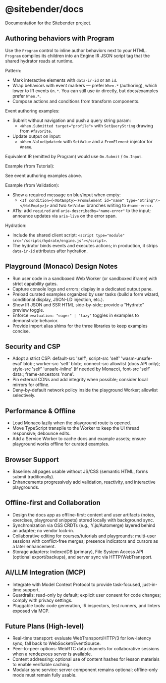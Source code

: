 # @sitebender/docs

Documentation for the Sitebender project.

## Authoring behaviors with Program

Use the `Program` control to inline author behaviors next to your HTML. `Program` compiles its children into an Engine IR JSON script tag that the shared hydrator reads at runtime.

Pattern:

- Mark interactive elements with `data-ir-id` or an `id`.
- Wrap behaviors with event markers — prefer `When.*` (authoring), which lower to IR events `On.*`. You can still use `On` directly, but docs/examples prefer `When.*`.
- Compose actions and conditions from transform components.

Event authoring examples:

- Submit without navigation and push a query string param:
  - `<When.Submitted target="profile">` with `SetQueryString` drawing from `#favorite`.
- Update output on input:
  - `<When.ValueUpdated>` with `SetValue` and a `FromElement` injector for `#name`.

Equivalent IR (emitted by Program) would use `On.Submit` / `On.Input`.

Example (from Tutorial):

See event authoring examples above.

Example (from Validation):

- Show a required message on blur/input when empty:
  - `<If condition={<NotEmpty><FromElement id="name" type="String"/></NotEmpty>}>` and two `SetValue` branches writing to `#name-error`.
- A11y: add `required` and `aria-describedby="name-error"` to the input; announce updates via `aria-live` on the error span.

Hydration:

- Include the shared client script: `<script type="module" src="/scripts/hydrate/engine.js"></script>`.
- The hydrator binds events and executes actions; in production, it strips `data-ir-id` attributes after hydration.

## Playground (Monaco) Design Notes

- Run user code in a sandboxed Web Worker (or sandboxed iframe) with strict capability gates.
- Capture console logs and errors; display in a dedicated output pane.
- Preload curated examples organized by user tasks (build a form wizard, conditional display, JSON-LD injection, etc.).
- Show IR JSON and SSR HTML side-by-side; provide a “Hydrate” preview toggle.
- Enforce `evaluation: "eager" | "lazy"` toggles in examples to demonstrate behavior.
- Provide import alias shims for the three libraries to keep examples concise.

## Security and CSP

- Adopt a strict CSP: default-src 'self'; script-src 'self' 'wasm-unsafe-eval' blob:; worker-src 'self' blob:; connect-src allowlist (docs API only); style-src 'self' 'unsafe-inline' (if needed by Monaco), font-src 'self' data:; frame-ancestors 'none'.
- Pin external CDNs and add integrity when possible; consider local mirrors for offline.
- Deny-by-default network policy inside the playground Worker; allowlist selectively.

## Performance & Offline

- Load Monaco lazily when the playground route is opened.
- Move TypeScript transpile to the Worker to keep the UI thread responsive; debounce edits.
- Add a Service Worker to cache docs and example assets; ensure playground works offline for curated examples.

## Browser Support

- Baseline: all pages usable without JS/CSS (semantic HTML, forms submit traditionally).
- Enhancements progressively add validation, reactivity, and interactive playgrounds.

## Offline-first and Collaboration

- Design the docs app as offline-first: content and user artifacts (notes, exercises, playground snippets) stored locally with background sync.
- Synchronization via OSS CRDTs (e.g., Y.js/Automerge) layered behind an adapter; no vendor lock-in.
- Collaborative editing for courses/tutorials and playgrounds: multi-user sessions with conflict-free merges; presence indicators and cursors as a later enhancement.
- Storage adapters: IndexedDB (primary), File System Access API (optional export/backups), and server sync via HTTP/WebTransport.

## AI/LLM Integration (MCP)

- Integrate with Model Context Protocol to provide task-focused, just-in-time support.
- Guardrails: read-only by default; explicit user consent for code changes; comply with privacy settings.
- Pluggable tools: code generation, IR inspectors, test runners, and linters exposed via MCP.

## Future Plans (High-level)

- Real-time transport: evaluate WebTransport/HTTP/3 for low-latency sync; fall back to WebSocket/EventSource.
- Peer-to-peer options: WebRTC data channels for collaborative sessions when a rendezvous server is available.
- Content addressing: optional use of content hashes for lesson materials to enable verifiable caching.
- Modular sync service: server component remains optional; offline-only mode must remain fully usable.
